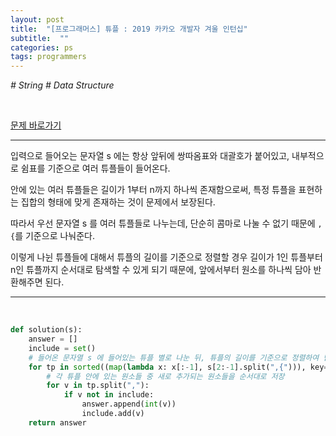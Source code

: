 ```yaml
---
layout: post
title:  "[프로그래머스] 튜플 : 2019 카카오 개발자 겨울 인턴십"
subtitle:  ""
categories: ps
tags: programmers
---
```


*# String # Data Structure*

<br>

[문제 바로가기](https://programmers.co.kr/learn/courses/30/lessons/64065)

---

입력으로 들어오는 문자열 s 에는 항상 앞뒤에 쌍따옴표와 대괄호가 붙어있고, 내부적으로 쉼표를 기준으로 여러 튜플들이 들어온다.

안에 있는 여러 튜플들은 길이가 1부터 n까지 하나씩 존재함으로써, 특정 튜플을 표현하는 집합의 형태에 맞게 존재하는 것이 문제에서 보장된다.

따라서 우선 문자열 s 를 여러 튜플들로 나누는데, 단순히 콤마로 나눌 수 없기 때문에 ```,{```를 기준으로 나눠준다.

이렇게 나뉜 튜플들에 대해서 튜플의 길이를 기준으로 정렬할 경우 길이가 1인 튜플부터 n인 튜플까지 순서대로 탐색할 수 있게 되기 때문에, 앞에서부터 원소를 하나씩 담아 반환해주면 된다.

---
<br>

```python
def solution(s):
    answer = []
    include = set()
    # 들어온 문자열 s 에 들어있는 튜플 별로 나눈 뒤, 튜플의 길이를 기준으로 정렬하여 탐색
    for tp in sorted((map(lambda x: x[:-1], s[2:-1].split(",{"))), key=lambda x: len(x)):
        # 각 튜플 안에 있는 원소들 중 새로 추가되는 원소들을 순서대로 저장
        for v in tp.split(","):
            if v not in include:
                answer.append(int(v))
                include.add(v)
    return answer
```
